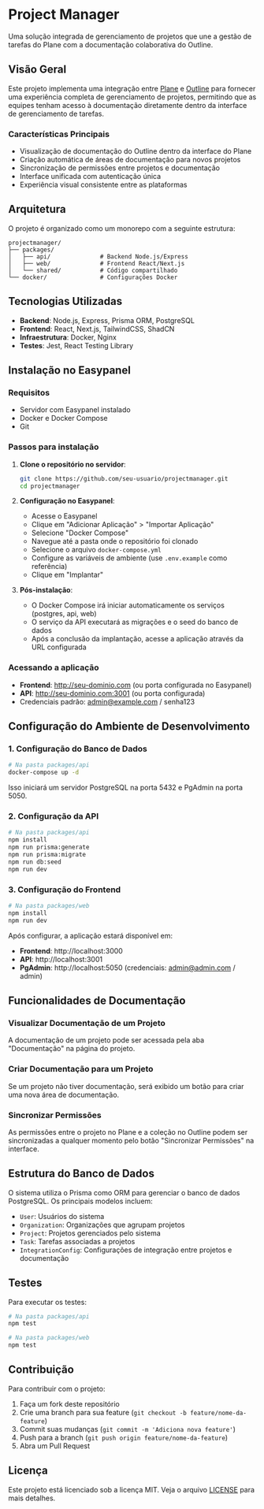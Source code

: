 # Project Manager

Uma solução integrada de gerenciamento de projetos que une a gestão de tarefas do Plane com a documentação colaborativa do Outline.

## Visão Geral

Este projeto implementa uma integração entre [Plane](https://plane.so) e [Outline](https://www.getoutline.com/) para fornecer uma experiência completa de gerenciamento de projetos, permitindo que as equipes tenham acesso à documentação diretamente dentro da interface de gerenciamento de tarefas.

### Características Principais

- Visualização de documentação do Outline dentro da interface do Plane
- Criação automática de áreas de documentação para novos projetos
- Sincronização de permissões entre projetos e documentação
- Interface unificada com autenticação única
- Experiência visual consistente entre as plataformas

## Arquitetura

O projeto é organizado como um monorepo com a seguinte estrutura:

```
projectmanager/
├── packages/
│   ├── api/              # Backend Node.js/Express
│   ├── web/              # Frontend React/Next.js
│   └── shared/           # Código compartilhado
└── docker/               # Configurações Docker
```

## Tecnologias Utilizadas

- **Backend**: Node.js, Express, Prisma ORM, PostgreSQL
- **Frontend**: React, Next.js, TailwindCSS, ShadCN
- **Infraestrutura**: Docker, Nginx
- **Testes**: Jest, React Testing Library

## Instalação no Easypanel

### Requisitos

- Servidor com Easypanel instalado
- Docker e Docker Compose
- Git

### Passos para instalação

1. **Clone o repositório no servidor**:
   ```bash
   git clone https://github.com/seu-usuario/projectmanager.git
   cd projectmanager
   ```

2. **Configuração no Easypanel**:
   - Acesse o Easypanel
   - Clique em "Adicionar Aplicação" > "Importar Aplicação"
   - Selecione "Docker Compose"
   - Navegue até a pasta onde o repositório foi clonado
   - Selecione o arquivo `docker-compose.yml`
   - Configure as variáveis de ambiente (use `.env.example` como referência)
   - Clique em "Implantar"

3. **Pós-instalação**:
   - O Docker Compose irá iniciar automaticamente os serviços (postgres, api, web)
   - O serviço da API executará as migrações e o seed do banco de dados
   - Após a conclusão da implantação, acesse a aplicação através da URL configurada

### Acessando a aplicação

- **Frontend**: http://seu-dominio.com (ou porta configurada no Easypanel)
- **API**: http://seu-dominio.com:3001 (ou porta configurada)
- Credenciais padrão: admin@example.com / senha123

## Configuração do Ambiente de Desenvolvimento

### 1. Configuração do Banco de Dados

```bash
# Na pasta packages/api
docker-compose up -d
```

Isso iniciará um servidor PostgreSQL na porta 5432 e PgAdmin na porta 5050.

### 2. Configuração da API

```bash
# Na pasta packages/api
npm install
npm run prisma:generate
npm run prisma:migrate
npm run db:seed
npm run dev
```

### 3. Configuração do Frontend

```bash
# Na pasta packages/web
npm install
npm run dev
```

Após configurar, a aplicação estará disponível em:
- **Frontend**: http://localhost:3000
- **API**: http://localhost:3001
- **PgAdmin**: http://localhost:5050 (credenciais: admin@admin.com / admin)

## Funcionalidades de Documentação

### Visualizar Documentação de um Projeto

A documentação de um projeto pode ser acessada pela aba "Documentação" na página do projeto.

### Criar Documentação para um Projeto

Se um projeto não tiver documentação, será exibido um botão para criar uma nova área de documentação.

### Sincronizar Permissões

As permissões entre o projeto no Plane e a coleção no Outline podem ser sincronizadas a qualquer momento pelo botão "Sincronizar Permissões" na interface.

## Estrutura do Banco de Dados

O sistema utiliza o Prisma como ORM para gerenciar o banco de dados PostgreSQL. Os principais modelos incluem:

- `User`: Usuários do sistema
- `Organization`: Organizações que agrupam projetos
- `Project`: Projetos gerenciados pelo sistema
- `Task`: Tarefas associadas a projetos
- `IntegrationConfig`: Configurações de integração entre projetos e documentação

## Testes

Para executar os testes:

```bash
# Na pasta packages/api
npm test

# Na pasta packages/web
npm test
```

## Contribuição

Para contribuir com o projeto:

1. Faça um fork deste repositório
2. Crie uma branch para sua feature (`git checkout -b feature/nome-da-feature`)
3. Commit suas mudanças (`git commit -m 'Adiciona nova feature'`)
4. Push para a branch (`git push origin feature/nome-da-feature`)
5. Abra um Pull Request

## Licença

Este projeto está licenciado sob a licença MIT. Veja o arquivo [LICENSE](LICENSE) para mais detalhes. 